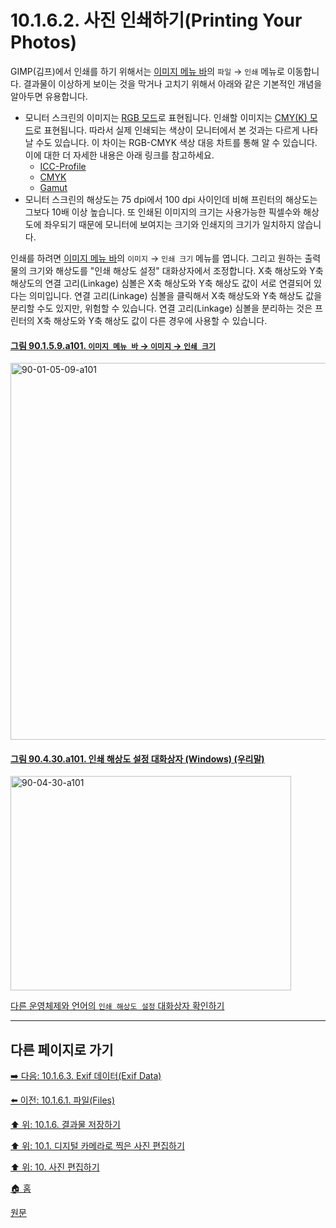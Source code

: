 # 10.1.6.2. 사진 인쇄하기(Printing Your Photos)
GIMP(김프)에서 인쇄를 하기 위해서는 [이미지 메뉴 바](./19-glossaryx-image_menu_bar.md)의 `파일` → `인쇄` 메뉴로 이동합니다. 결과물이 이상하게 보이는 것을 막거나 고치기 위해서 아래와 같은 기본적인 개념을 알아두면 유용합니다.

- 모니터 스크린의 이미지는 [RGB 모드](./05-01-image-types.md#05-01-s1-01)로 표현됩니다. 인쇄할 이미지는 [CMY(K) 모드](./05-01-image-types.md#05-01-s1-04)로 표현됩니다. 따라서 실제 인쇄되는 색상이 모니터에서 본 것과는 다르게 나타날 수도 있습니다. 이 차이는 RGB-CMYK 색상 대응 차트를 통해 알 수 있습니다. 이에 대한 더 자세한 내용은 아래 링크를 참고하세요.
   - [ICC-Profile](https://en.wikipedia.org/wiki/ICC_profile)
   - [CMYK](https://en.wikipedia.org/wiki/CMYK_color_model)
   - [Gamut](https://en.wikipedia.org/wiki/Gamut)
- 모니터 스크린의 해상도는 75 dpi에서 100 dpi 사이인데 비해 프린터의 해상도는 그보다 10배 이상 높습니다. 또 인쇄된 이미지의 크기는 사용가능한 픽셀수와 해상도에 좌우되기 때문에 모니터에 보여지는 크기와 인쇄지의 크기가 일치하지 않습니다.

[comment]: <> (TODO 위 위키내용을 파악하여 이 장에서 설명한 내용과 관련된 것들을 정리해야 함)

인쇄를 하려면 [이미지 메뉴 바](./19-glossaryx-image_menu_bar.md)의 `이미지` → `인쇄 크기` 메뉴를 엽니다. 그리고 원하는 출력물의 크기와 해상도를 "인쇄 해상도 설정" 대화상자에서 조정합니다. X축 해상도와 Y축 해상도의 연결 고리(Linkage) 심볼은 X축 해상도와 Y축 해상도 값이 서로 연결되어 있다는 의미입니다. 연결 고리(Linkage) 심볼을 클릭해서 X축 해상도와 Y축 해상도 값을 분리할 수도 있지만, 위험할 수 있습니다. 연결 고리(Linkage) 심볼을 분리하는 것은 프린터의 X축 해상도와 Y축 해상도 값이 다른 경우에 사용할 수 있습니다.

<a id="90-01-05-09-a101"></a>

#### [그림 90.1.5.9.a101. `이미지 메뉴 바` → `이미지` → `인쇄 크기`](./90-01-05-09-print_size.md#90-01-05-09-a101)
<img width="977" height="603" alt="90-01-05-09-a101" src="https://github.com/user-attachments/assets/d99cce28-7bf5-4256-92e8-a63181ef7a93" />

<a id="90-04-30-a101"></a>

#### [그림 90.4.30.a101. 인쇄 해상도 설정 대화상자 (Windows) (우리말)](./90-04-0030-set_image_print_resolution.md#90-04-30-a101)
<img width="449" height="343" alt="90-04-30-a101" src="https://github.com/wonder13662/gimp/assets/15767104/6f4138fe-b944-4a86-bd46-9b30ddd4181c" />

[다른 운영체제와 언어의 `인쇄 해상도 설정` 대화상자 확인하기](./90-04-0030-set_image_print_resolution.md#90-04-30-a102)

***

## 다른 페이지로 가기

[➡️ 다음: 10.1.6.3. Exif 데이터(Exif Data)](./10-01-06-03-exif_data.md)

[⬅️ 이전: 10.1.6.1. 파일(Files)](./10-01-06-01-files.md)

[⬆️ 위: 10.1.6. 결과물 저장하기](./10-01-06-00-saving_your_results.md)

[⬆️ 위: 10.1. 디지털 카메라로 찍은 사진 편집하기](./10-01-00-working-with-digital-camera-photos.md)

[⬆️ 위: 10. 사진 편집하기](./10-00-enhancing-photographs.md)

[🏠 홈](./00-home.md)

[원문](https://docs.gimp.org/2.10/ko/gimp-imaging-photos.html#gimp-using-photography-printing)
